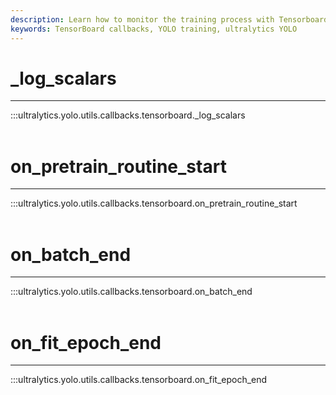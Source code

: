```yaml
---
description: Learn how to monitor the training process with Tensorboard using Ultralytics YOLO's "_log_scalars" and "on_batch_end" methods.
keywords: TensorBoard callbacks, YOLO training, ultralytics YOLO
---
```


# _log_scalars
---
:::ultralytics.yolo.utils.callbacks.tensorboard._log_scalars
<br><br>

# on_pretrain_routine_start
---
:::ultralytics.yolo.utils.callbacks.tensorboard.on_pretrain_routine_start
<br><br>

# on_batch_end
---
:::ultralytics.yolo.utils.callbacks.tensorboard.on_batch_end
<br><br>

# on_fit_epoch_end
---
:::ultralytics.yolo.utils.callbacks.tensorboard.on_fit_epoch_end
<br><br>